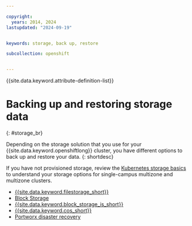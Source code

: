 ```yaml
---

copyright: 
  years: 2014, 2024
lastupdated: "2024-09-19"


keywords: storage, back up, restore

subcollection: openshift


---
```


{{site.data.keyword.attribute-definition-list}}





# Backing up and restoring storage data
{: #storage_br}

Depending on the storage solution that you use for your {{site.data.keyword.openshiftlong}} cluster, you have different options to back up and restore your data. 
{: shortdesc}

If you have not provisioned storage, review the [Kubernetes storage basics](/docs/openshift?topic=openshift-storage-plan) to understand your storage options for single-campus multizone and multizone clusters.

* [{{site.data.keyword.filestorage_short}}](/docs/openshift?topic=openshift-file_storage)
* [Block Storage](/docs/openshift?topic=openshift-block_storage#block_backup_restore)
* [{{site.data.keyword.block_storage_is_short}}](/docs/openshift?topic=openshift-vpc-block#vpc-block-backup-restore)
* [{{site.data.keyword.cos_short}}](/docs/openshift?topic=openshift-storage-cos-understand)
* [Portworx disaster recovery](/docs/openshift?topic=openshift-storage_portworx_recovery)
